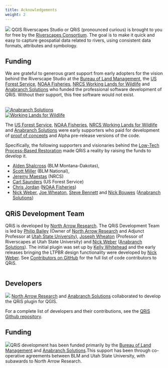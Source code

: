 ```yaml
---
title: Acknowledgements
weight: 2
---
```


<a href="http://riverscapes.net"><img class="float-left" src="https://rave.riverscapes.net/assets/images/logos/RC_Black.png"></a> QGIS Riverscapes Studio or QRiS (pronounced curious)  is brought to you for free by the [Riverscapes Consortium](http://riverscapes.net). The goal is to make it quick and easy to capture geospatial data related to rivers, using consistent data formats, attributes and symbology.





## Funding

We are grateful to generous grant support from early adopters for the vision behind the Riverscape Studio at the [Bureau of Land Management](https://www.blm.gov/programs/aquatics), the [US Forest Service](https://www.fs.usda.gov/detail/r4/landmanagement/resourcemanagement/?cid=stelprd3845865), [NOAA Fisheries](https://www.fisheries.noaa.gov/about/northwest-fisheries-science-center), [NRCS Working Lands for Wildlife](https://www.nrcs.usda.gov/wps/portal/nrcs/detail/national/programs/initiatives/?cid=stelprdb1046975) and [Anabranch Solutions](https://anabranchsolutons.com) who funded the professional software development of QRiS.  Without their support, this free software would not exist.

<div align="center">
  <div class="columns small-6">
    <a href="https://www.blm.gov/programs/aquatics"><img src="{{ site.baseurl }}/assets/images/logos/blm.png" alt=""></a>
  </div>
  <div class="columns small-6" align="middle">
    <a href="https://www.fs.usda.gov/detail/r4/landmanagement/resourcemanagement/?cid=stelprd3845865"><img src="{{ site.baseurl }}/assets/images/logos/USFS.png" alt=""></a>
  </div> 
<div class="columns small-6" align="middle">
    <a href="https://www.fisheries.noaa.gov/about/northwest-fisheries-science-center"><img src="{{ site.baseurl }}/assets/images/logos/NOAA.png" alt=""></a>
  </div> 
</div><br>
<div align="center">
  <div class="columns small-6">
    <a href="https://www.anabranchsolutions.com"><img src="{{ site.baseurl }}/assets/images/logos/Anabranch_Horizontal.png" alt="Anabranch Solutions"></a>
  </div>
  <div class="columns small-6" align="middle">
    <a href="https://www.nrcs.usda.gov/wps/portal/nrcs/detail/national/programs/initiatives/?cid=stelprdb1046975"><img src="{{ site.baseurl }}/assets/images/logos/USDA.png" alt=""></a>
  </div> 
  <div class="columns small-6" align="middle">
    <a href="https://www.nrcs.usda.gov/wps/portal/nrcs/detail/national/programs/initiatives/?cid=stelprdb1046975"><img src="{{ site.baseurl }}/assets/images/logos/WLFW.png" alt="Working Lands for Wildlife"></a>
  </div> 
</div>

The [US Forest Service](https://www.fs.usda.gov/detail/r4/landmanagement/resourcemanagement/?cid=stelprd3845865), [NOAA Fisheries](https://www.fisheries.noaa.gov/about/northwest-fisheries-science-center), [NRCS Working Lands for Wildlife](https://www.nrcs.usda.gov/wps/portal/nrcs/detail/national/programs/initiatives/?cid=stelprdb1046975) and [Anabranch Solutions](https://anabranchsolutons.com) were early supporters who paid for development of [proof of concepts](https://riverscapes.net/Tools/discrimination.html#tool-grade) and Alpha pre-release versions of the code.  


Specifically, the following supporters and visionaries behind the [Low-Tech Process-Based Restoration](http://lowtechpbr.restoration.usu.edu/) made QRiS a reality by raising the funds to develop it.
-  [Alden Shalcross](https://www.researchgate.net/profile/Alden-Shallcross) (BLM Montana-Dakotas),
-  [Scott Miller](https://scholar.google.com/citations?user=JsXtmykAAAAJ&hl=en) (BLM National), 
-  [Jeremy Maestas](https://www.researchgate.net/profile/Jeremy_Maestas) (NRCS)
-  [Carl Saunders](https://www.researchgate.net/profile/W-Saunders)   (US Forest Service)
-  [Chris Jordan](https://www.researchgate.net/profile/Chris-Jordan-7) ([NOAA Fisheries](https://www.fisheries.noaa.gov/about/northwest-fisheries-science-center))
-  [Nick Weber](https://www.researchgate.net/profile/Nick_Weber2), [Joe Wheaton](https://www.researchgate.net/profile/Joseph_Wheaton), [Steve Bennett](https://www.researchgate.net/profile/Stephen_Bennett8) and [Nick Bouwes](https://www.researchgate.net/profile/Nick_Bouwes) ([Anabranch Solutions](https://anabranchsolutons.com))




## QRiS Development Team

QRiS is developed by [North Arrow Research](http://northarrowresearch.com). The QRiS Development Team is led by [Philip Bailey](https://www.researchgate.net/profile/Philip-Bailey-2) (Owner of [North Arrow Research](http://northarrowresearch.com) and Adjunct Professor at [Utah State University](https://qcnr.usu.edu/wats/)),  [Joseph Wheaton](http://joewheaton.org) (Professor of Riverscapes at Utah State University) and [Nick Weber](https://www.researchgate.net/profile/Nick_Weber2) ([Anabranch Solutions](http://anabranchsolutions.com)). The initial plugin was set up by [Kelly Whitehead](https://github.com/KellyMWhitehead) and the early releases bringing the LTPBR design functionality were developed by [Nick Weber](https://github.com/nick4rivers). See [Contributors on GitHub](https://github.com/Riverscapes/QRiS/graphs/contributors) for the full list of code contributors to QRiS. 


<div align="center">
  <div class="columns small-6">
    <a href="https://northarrowresearch.com/"><img src="{{ site.baseurl }}/assets/images/logos/NAR.png" alt=""></a>
  </div>
  <div class="columns small-6" align="middle">
    <a href="http://etal.usu.edu"><img src="{{ site.baseurl }}/assets/images/logos/USU.png" alt=""></a>
  </div> 
</div>

## Developers

<a href="https://northarrowresearch.com/"><img class="float-right" src="https://rave.riverscapes.net/assets/images/logos/NAR.png"></a> [North Arrow Research](https://northarrowresearch.com/) and [Anabranch Solutions](http://anabranchsolutions.com) collaborated to develop the QRiS plugin for QGIS.


For a complete list of developers and their contributions, see the [QRiS Github repository](https://github.com/Riverscapes/QRiS/graphs/contributors).

## Funding

<a href="https://www.blm.gov/montana-dakotas"><img  class="float-right" src="https://rave.riverscapes.net/assets/images/logos/blm.png"></a>QRiS development has been funded primarily by the [Bureau of Land Management](https://www.blm.gov/montana-dakotas) and [Anabranch Solutions](http://anabranchsolutions.com).This support has been through co-operative agreements between BLM and Utah State University, with subawards to North Arrow Research. 
